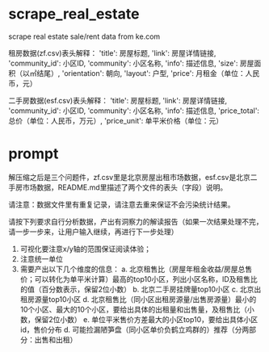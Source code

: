 # scrape_real_estate
scrape real estate sale/rent data from ke.com

租房数据(zf.csv)表头解释：
'title': 房屋标题,
'link': 房屋详情链接,
'community_id': 小区ID,
'community': 小区名称,
'info': 描述信息,
'size': 房屋面积（以㎡结尾）,
'orientation': 朝向,
'layout': 户型,
'price': 月租金（单位：人民币，元） 

二手房数据(esf.csv)表头解释：
'title': 房屋标题,
'link': 房屋详情链接,
'community_id': 小区ID,
'community': 小区名称,
'info': 描述信息,
'price_total': 总价（单位：人民币，万元）,
'price_unit': 单平米价格（单位：元） 


# prompt

解压缩之后是三个问题件，zf.csv里是北京房屋出租市场数据，esf.csv是北京二手房市场数据，README.md里描述了两个文件的表头（字段）说明。

请注意：数据文件里有重复记录，请注意去重来保证不会污染统计结果。

请按下列要求自行分析数据，产出有洞察力的解读报告（如果一次结果处理不完，请一步一步来，让用户输入继续，再进行下一步处理）

1. 可视化要注意x/y轴的范围保证阅读体验；
2. 注意统一单位
3. 需要产出以下几个维度的信息：
a. 北京租售比（房屋年租金收益/房屋总售价；可以转化为单平米计算）最高的top10小区，列出小区名称，ID及租售比的值（百分数表示，保留2位小数）
b. 北京二手房挂牌量top10小区
c. 北京出租房源量top10小区
d. 北京租售比（同小区出租房源量/出售房源量）最小的10个小区、最大的10个小区，要给出具体的出租量和出售量，及租售比（小数，保留2位小数）
e. 单位平米售价方差最大的小区top10，要给出具体小区id，售价分布
d. 可能捡漏陋笋盘（同小区单价负鹤立鸡群的）推荐（分两部分：出售和出租）